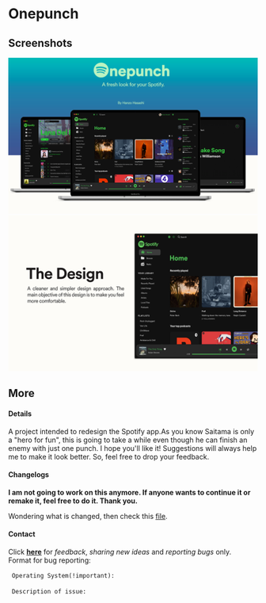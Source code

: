 # Onepunch

## Screenshots

![1](./1.png)
![2](./2.png)

## More

#### Details

A project intended to redesign the Spotify app.As you know Saitama is only a "hero for fun", this is going to take a while even though he can finish an enemy with just one punch. I hope you'll like it! Suggestions will always help me to make it look better. So, feel free to drop your feedback.

#### Changelogs

**I am not going to work on this anymore. If anyone wants to continue it or remake it, feel free to do it. Thank you.**

Wondering what is changed, then check this [file](./changelog.md).

#### Contact

Click **[here](https://twitter.com/_okarin_001)** for _feedback_, _sharing new ideas_ and _reporting bugs_ only.  
Format for bug reporting:  

     Operating System(!important):

     Description of issue:
